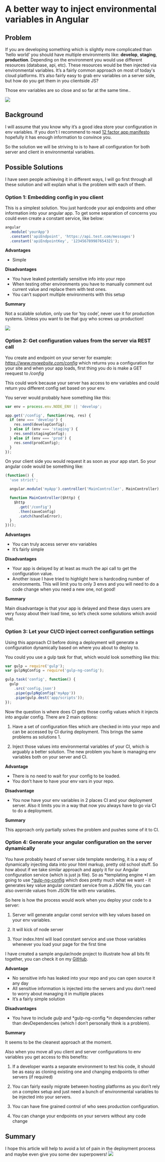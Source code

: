 # A better way to inject environmental variables in Angular

## Problem

If you are developing something which is slightly more complicated than ‘hello world’ you should have multiple environments like: **develop**, **staging**, **production**. Depending on the environment you would use different resources (database, api, etc). These resources would be then injected via environmental variables. It’s a fairly common approach on most of today's cloud platforms. It’s also fairly easy to grab env variables on a server side, but how do you get them in you clientside JS?

Those env variables are so close and so far at the same time..

![](https://cdn-images-1.medium.com/max/2000/1*8lYq6crpl26UkaePeUtpyQ.gif)

## Background

I will assume that you know why it’s a good idea store your configuration in env variables. If you don’t I recommend to read [12 factor app manifesto](http://12factor.net/config) hopefully it has enough information to convince you.

So the solution we will be striving to is to have all configuration for both server and client in environmental variables.

## Possible Solutions

I have seen people achieving it in different ways, I will go first through all these solution and will explain what is the problem with each of them.

### Option 1: Embedding config in you client

This is a simplest solution. You just hardcode your api endpoints and other information into your angular app. To get some separation of concerns you could even create a constant service, like below:

```js
angular
  .module('yourApp')
  .constant('apiEndpoint', 'https://api.test.com/messages')
  .constant('apiEndpointKey', '123456789987654321');
```

**Advantages**

* Simple

**Disadvantages**

* You have leaked potentially sensitive info into your repo
* When testing other environments you have to manually comment out current value and replace them with test ones.
* You can’t support multiple environments with this setup

**Summary**

Not a scalable solution, only use for ‘toy code’, never use it for production systems. Unless you want to be that guy who screws up production!

![](https://cdn-images-1.medium.com/max/2000/1*PQVT5IB3k0Xsh8qZTi445A.gif)

### Option 2: Get configuration values from the server via REST call

You create and endpoint on your server for example: *https://www.mywebsite.com/config* which returns you a configuration for your site and when your app loads, first thing you do is make a GET reequest to _/config_

This could work because your server has access to env variables and could return you different config set based on your env.

You server would probably have something like this:

```js
var env = process.env.NODE_ENV || 'develop';

app.get('/config', function(req, res) {
  if (env === 'develop') {
    res.send(developConfig);
  } else if (env === 'staging') {
    res.send(stagingConfig);
  } else if (env === 'prod') {
    res.send(prodConfig);
  }
});
```

On your client side you would request it as soon as your app start. So your angular code would be something like:

```js
(function() {
  'use strict';

  angular.module('myApp').controller('MainController', MainController);

  function MainController($http) {
    $http
      .get('/config')
      .then(saveConfig)
      .catch(handleError);
  }
})();
```

**Advantages**

* You can truly access server env variables
* It’s fairly simple

**Disadvantages**

* Your app is delayed by at least as much the api call to get the configuration value.
* Another issue I have tried to highlight here is hardcoding number of environments. This will limit you to only 3 envs and you will need to do a code change when you need a new one, not good!

**Summary**

Main disadvantage is that your app is delayed and these days users are very fussy about their load time, so let’s check some solutions which avoid that.

### Option 3: Let your CI/CD inject correct configuration settings

Using this approach CI before doing a deployment will generate a configuration dynamically based on where you about to deploy to.

You could you use a gulp task for that, which would look something like this:

```js
var gulp = require('gulp');
var gulpNgConfig = require('gulp-ng-config');

gulp.task('config', function() {
  gulp
    .src('config.json')
    .pipe(gulpNgConfig('myApp'))
    .pipe(gulp.dest('app/scripts'));
});
```

Now the question is where does CI gets those config values which it injects into angular config. There are 2 main options:

1. Have a set of configuration files which are checked in into your repo and can be accessed by CI during deployment. This brings the same problems as solutions 1.

2. Inject those values into environmental variables of your CI, which is arguably a better solution. The new problem you have is managing env variables both on your server and CI.

**Advantage**

* There is no need to wait for your config to be loaded.
* You don’t have to have your env vars in your repo.

**Disadvantage**

* You now have your env variables in 2 places CI and your deployment server. Also it limits you in a way that now you always have to go via CI to do a deployment.

**Summary**

This approach only partially solves the problem and pushes some of it to CI.

### Option 4: Generate your angular configuration on the server dynamically

You have probably heard of server side template rendering, it is a way of dynamically injecting data into your html markup, pretty old school stuff. So how about if we take similar approach and apply it for our Angular configuration service (which is just js file). So as *templating engine *I am going to use [\*gulp-ng-config](https://github.com/ajwhite/gulp-ng-config) which does pretty much what we want - it generates key value angular constant service from a JSON file, you can also override values from JSON file with env variables.

So here is how the process would work when you deploy your code to a server:

1. Server will generate angular const service with key values based on your env
   variables.

2. It will kick of node server

3. Your index.html will load constant service and use those variables whenever
   you load your page for the first time

I have created a sample angular/node project to illustrate how all bits fit together, you can check it on my [GitHub](https://github.com/kudresov/angular-config-vars).

**Advantage**

* No sensitive info has leaked into your repo and you can open source it any day
* All sensitive information is injected into the servers and you don’t need to worry about managing it in multiple places
* It’s a fairly simple solution

**Disadvantages**

* You have to include _gulp_ and *gulp-ng-config *in dependencies rather than devDependencies (which I don’t personally think is a problem).

**Summary**

It seems to be the cleanest approach at the moment.

Also when you move all you client and server configurations to env variables you get access to this benefits:

1. If a developer wants a separate environment to test his code, it should be as
   easy as cloning existing one and changing endpoints to other servers (if
   required)

2. You can fairly easily migrate between hosting platforms as you don’t rely on
   a complex setup and just need a bunch of environmental variables to be
   injected into your servers.

3. You can have fine grained control of who sees production configuration.

4. You can change your endpoints on your servers without any code change

## Summary

I hope this article will help to avoid a lot of pain in the deployment process and maybe even give you some dev superpowers!
![](https://cdn-images-1.medium.com/max/2000/1*SnsghO5h6Jqs0r96qewxBQ.gif)
